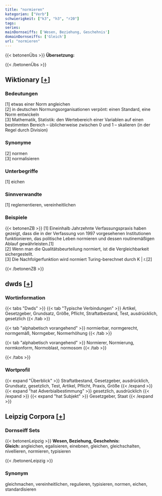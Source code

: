 ```yaml
---
title: "normieren"
kategorien: ["Verb"]
schwierigkeit: ["k3", "h3", "r20"]
tags:
series:
mainDornseiffs: ['Wesen, Beziehung, Geschehnis']
domainDornseiffs: ['Gleich']
url: "normieren"
---
```


{{< betonenÜbs >}}
**Übersetzung:**  
  
{{< /betonenÜbs >}}

## Wiktionary [[+](https://de.wiktionary.org/wiki/normieren)]

### Bedeutungen
[1] etwas einer Norm angleichen  
[2] in deutschen Normungsorganisationen verpönt: einen Standard, eine Norm entwickeln  
[3] Mathematik, Statistik: den Wertebereich einer Variablen auf einen bestimmten Bereich – üblicherweise zwischen 0 und 1 – skalieren (in der Regel durch Division)  

### Synonyme
[2] normen  
[3] normalisieren  

### Unterbegriffe
[1] eichen  

### Sinnverwandte
[1] reglementieren, vereinheitlichen  

### Beispiele
{{< betonenZB >}}
[1] Eineinhalb Jahrzehnte Verfassungspraxis haben gezeigt, dass die in der Verfassung von 1997 vorgesehenen Institutionen funktionieren, das politische Leben normieren und dessen routinemäßigen Ablauf gewährleisten.[1]  
[2] Wenn man die Qualitätsbeurteilung normiert, ist die Vergleichbarkeit sichergestellt.  
[3] Die Nachfolgerfunktion wird normiert Turing-berechnet durch K | r.[2]  

{{< /betonenZB >}}


## dwds [[+](https://www.dwds.de/wb/normieren)]

### Wortinformation
{{< tabs "Dwds" >}}
{{< tab "Typische Verbindungen" >}}
Artikel, Gesetzgeber, Grundsatz, Größe, Pflicht, Straftatbestand, Test, ausdrücklich, gesetzlich
{{< /tab >}}

{{< tab "alphabetisch vorangehend" >}}
normierbar, normgerecht, normgemäß, Normgeber, Normerhöhung
{{< /tab >}}

{{< tab "alphabetisch vorangehend" >}}
Normierer, Normierung, normkonform, Normoblast, normosom
{{< /tab >}}

{{< /tabs >}}

### Wortprofil
{{< expand "Überblick" >}} Straftatbestand, Gesetzgeber, ausdrücklich, Grundsatz, gesetzlich, Test, Artikel, Pflicht, Praxis, Größe {{< /expand >}}
{{< expand "hat Adverbialbestimmung" >}} gesetzlich, ausdrücklich {{< /expand >}}
{{< expand "hat Subjekt" >}} Gesetzgeber, Staat {{< /expand >}}

## Leipzig Corpora [[+](https://corpora.uni-leipzig.de/en/res?word=normieren&corpusId=deu_newscrawl-public_2018)]

### Dornseiff Sets
{{< betonenLeipzig >}}
**Wesen, Beziehung, Geschehnis:**  
**Gleich:** angleichen, egalisieren, einebnen, gleichen, gleichschalten, nivellieren, normieren, typisieren  

{{< /betonenLeipzig >}}

### Synonym
gleichmachen, vereinheitlichen, regulieren, typisieren, normen, eichen, standardisieren

